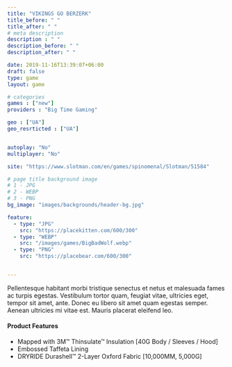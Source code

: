 ```yaml
---
title: "VIKINGS GO BERZERK"
title_before: " "
title_after: " " 
# meta description
description : " "
description_before: " "
description_after: " " 

date: 2019-11-16T13:39:07+06:00
draft: false
type: game
layout: game

# categories
games : ["new"]
providers : "Big Time Gaming"

geo : ["UA"]
geo_resrticted : ["UA"]


autoplay: "No"
multiplayer: "No"

site: "https://www.slotman.com/en/games/spinomenal/Slotman/51584"

# page title background image
# 1 - JPG
# 2 - WEBP
# 3 - PNG
bg_image: "images/backgrounds/header-bg.jpg"

feature:
  - type: "JPG"
    src: "https://placekitten.com/600/300"
  - type: "WEBP"
    src: "/images/games/BigBadWolf.webp"
  - type: "PNG"
    src: "https://placebear.com/600/300"


---
```


Pellentesque habitant morbi tristique senectus et netus et malesuada fames ac turpis egestas. Vestibulum tortor quam, feugiat vitae, ultricies eget, tempor sit amet, ante. Donec eu libero sit amet quam egestas semper. Aenean ultricies mi vitae est. Mauris placerat eleifend leo.

#### Product Features

* Mapped with 3M™ Thinsulate™ Insulation [40G Body / Sleeves / Hood]
* Embossed Taffeta Lining
* DRYRIDE Durashell™ 2-Layer Oxford Fabric [10,000MM, 5,000G]